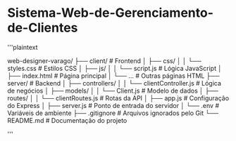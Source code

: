 # Sistema-Web-de-Gerenciamento-de-Clientes
'''plaintext

web-designer-varago/
├── client/                  # Frontend
│   ├── css/
│   │   └── styles.css       # Estilos CSS
│   ├── js/
│   │   └── script.js        # Lógica JavaScript
│   ├── index.html           # Página principal
│   └── ...                  # Outras páginas HTML
├── server/                  # Backend
│   ├── controllers/
│   │   └── clientController.js # Lógica de negócios
│   ├── models/
│   │   └── Client.js        # Modelo de dados
│   ├── routes/
│   │   └── clientRoutes.js  # Rotas da API
│   ├── app.js               # Configuração do Express
│   ├── server.js            # Ponto de entrada do servidor
│   └── .env                 # Variáveis de ambiente
├── .gitignore               # Arquivos ignorados pelo Git
└── README.md                # Documentação do projeto

'''
